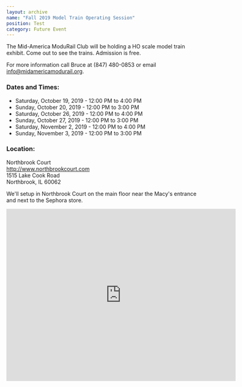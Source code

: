 ```yaml
---
layout: archive
name: "Fall 2019 Model Train Operating Session"
position: Test
category: Future Event
---
```

The Mid-America ModuRail Club will be holding a HO scale model train exhibit. Come out to see the trains. Admission is free.

For more information call Bruce at (847) 480-0853 or email <info@midamericamodurail.org>.

### Dates and Times:
- Saturday, October 19, 2019 - 12:00 PM to 4:00 PM
- Sunday, October 20, 2019 - 12:00 PM to 3:00 PM
- Saturday, October 26, 2019 - 12:00 PM to 4:00 PM
- Sunday, October 27, 2019 - 12:00 PM to 3:00 PM
- Saturday, November 2, 2019 - 12:00 PM to 4:00 PM
- Sunday, November 3, 2019 - 12:00 PM to 3:00 PM

### Location:  
Northbrook Court  
<http://www.northbrookcourt.com>  
1515 Lake Cook Road  
Northbrook, IL 60062

We'll setup in Northbrook Court on the main floor near the Macy's entrance and next to the Sephora store.

<iframe src="https://www.google.com/maps/embed?pb=!1m18!1m12!1m3!1d2957.9922491094944!2d-87.81834818470371!3d42.1504526792015!2m3!1f0!2f0!3f0!3m2!1i1024!2i768!4f13.1!3m3!1m2!1s0x880fc0d8be2fae27%3A0x1b3a3804d8cfbf91!2sNorthbrook+Court!5e0!3m2!1sen!2sus!4v1537160349236" width="600" height="450" frameborder="0" style="border:0" allowfullscreen></iframe>

